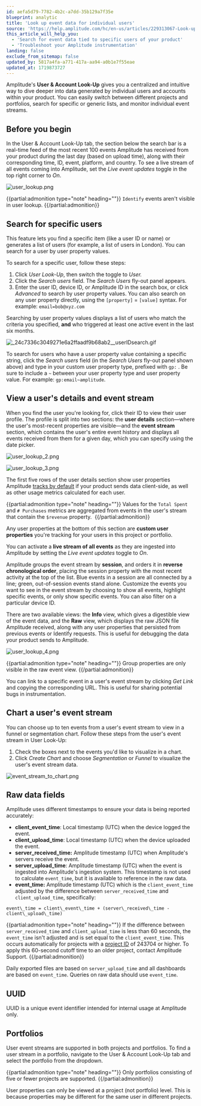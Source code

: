 ```yaml
---
id: aefa5d79-7782-4b2c-a7dd-35b129a7f35e
blueprint: analytic
title: 'Look up event data for individual users'
source: 'https://help.amplitude.com/hc/en-us/articles/229313067-Look-up-event-data-for-individual-users'
this_article_will_help_you:
  - 'Search for event data tied to specific users of your product'
  - 'Troubleshoot your Amplitude instrumentation'
landing: false
exclude_from_sitemap: false
updated_by: 5817a4fa-a771-417a-aa94-a0b1e7f55eae
updated_at: 1719873727
---
```

Amplitude's **User & Account Look-Up** gives you a centralized and intuitive way to dive deeper into data generated by individual users and accounts within your product. You can easily switch between different projects and portfolios, search for specific or generic lists, and monitor individual event streams.

## Before you begin

In the User & Account Look-Up tab, the section below the search bar is a real-time feed of the most recent 100 events Amplitude has received from your product during the last day (based on upload time), along with their corresponding time, ID, event, platform, and country. To see a live stream of all events coming into Amplitude, set the *Live event updates* toggle in the top right corner to *On*.

![user_lookup.png](/docs/output/img/analytics/user_lookup.png)

{{partial:admonition type="note" heading=""}}
`Identify` events aren't visible in user lookup.
{{/partial:admonition}}

## Search for specific users

This feature lets you find a specific item (like a user ID or name) or generates a list of users (for example, a list of users in London). You can search for a user by user property values. 

To search for a specific user, follow these steps:

1. Click *User Look-Up*, then switch the toggle to *User.*
2. Click the *Search users* field. The *Search Users* fly-out panel appears.
3. Enter the user ID, device ID, or Amplitude ID in the search box, or click *Advanced* to search by user property values. You can also search on any user property directly, using the `[property]` = `[value]` syntax. For example: `email=bob@xyz.com`  
  
Searching by user property values displays a list of users who match the criteria you specified, **and** who triggered at least one active event in the last six months.

![_24c7336c3049271e6a2ffaadf9b68ab2__userIDsearch.gif](/docs/output/img/analytics/_24c7336c3049271e6a2ffaadf9b68ab2__userIDsearch.gif)

To search for users who have a user property value containing a specific string, click the *Search users* field (in the *Search Users* fly-out panel shown above) and type in your custom user property type, prefixed with `gp:` . Be sure to include a `~` between your user property type and user property value. For example: `gp:email~amplitude`.

## View a user's details and event stream

When you find the user you're looking for, click their ID to view their user profile. The profile is split into two sections: the **user details** section—where the user's most-recent properties are visible—and the **event stream** section, which contains the user's entire event history and displays all events received from them for a given day, which you can specify using the date picker.

![user_lookup_2.png](/docs/output/img/analytics/user_lookup_2.png)

![user_lookup_3.png](/docs/output/img/analytics/user_lookup_3.png)

The first five rows of the user details section show user properties Amplitude [tracks by default](/docs/get-started/user-property-definitions) if your product sends data client-side, as well as other usage metrics calculated for each user.

{{partial:admonition type="note" heading=""}}
Values for the `Total Spent` and `# Purchases` metrics are aggregated from events in the user's stream that contain the `$revenue` property. 
{{/partial:admonition}}

Any user properties at the bottom of this section are **custom user properties** you're tracking for your users in this project or portfolio.

You can activate a **live stream of all events** as they are ingested into Amplitude by setting the *Live event updates* toggle to *On*.

Amplitude groups the event stream by **session**, and orders it in **reverse chronological order**, placing the session property with the most recent activity at the top of the list. Blue events in a session are all connected by a line; green, out-of-session events stand alone. Customize the events you want to see in the event stream by choosing to show all events, highlight specific events, or only show specific events. You can also filter on a particular device ID.

There are two available views: the **Info** view, which gives a digestible view of the event data, and the **Raw** view, which displays the raw JSON file Amplitude received, along with any user properties that persisted from previous events or Identify requests. This is useful for debugging the data your product sends to Amplitude.

![user_lookup_4.png](/docs/output/img/analytics/user_lookup_4.png)

{{partial:admonition type="note" heading=""}}
Group properties are only visible in the raw event view.
{{/partial:admonition}}

You can link to a specific event in a user's event stream by clicking *Get Link* and copying the corresponding URL. This is useful for sharing potential bugs in instrumentation.

## Chart a user's event stream

You can choose up to ten events from a user's event stream to view in a funnel or segmentation chart. Follow these steps from the user's event stream in User Look-Up:

1. Check the boxes next to the events you'd like to visualize in a chart.
2. Click *Create Chart* and choose *Segmentation* or *Funnel* to visualize the user's event stream data.

![event_stream_to_chart.png](/docs/output/img/analytics/event_stream_to_chart.png)

## Raw data fields

Amplitude uses different timestamps to ensure your data is being reported accurately:

* **client\_event\_time**: Local timestamp (UTC) when the device logged the event.
* **client\_upload\_time**: Local timestamp (UTC) when the device uploaded the event.
* **server\_received\_time:** Amplitude timestamp (UTC) when Amplitude's servers receive the event.
* **server\_upload\_time**: Amplitude timestamp (UTC) when the event is ingested into Amplitude's ingestion system. This timestamp is not used to calculate `event_time`, but it is available to reference in the raw data.
* **event\_time:** Amplitude timestamp (UTC) which is the `client_event_time` adjusted by the difference between `server_received_time` and `client_upload_time`, specifically:

```
event\_time = client\_event\_time + (server\_received\_time - client\_upload\_time)
```

{{partial:admonition type="note" heading=""}}
If the difference between `server_received_time` and `client_upload_time` is less than 60 seconds, the `event_time` isn't adjusted and is set equal to the `client_event_time`. This occurs automatically for projects with a [project ID](/docs/admin/account-management/manage-orgs-projects#view-and-edit-your-project-information) of 243704 or higher. To apply this 60-second cutoff time to an older project, contact Amplitude Support.
{{/partial:admonition}}

Daily exported files are based on `server_upload_time` and all dashboards are based on `event_time`. Queries on raw data should use `event_time`.

## UUID

UUID is a unique event identifier intended for internal usage at Amplitude only.

## Portfolios

User event streams are supported in both projects and portfolios. To find a user stream in a portfolio, navigate to the User & Account Look-Up tab and select the portfolio from the dropdown.

{{partial:admonition type="note" heading=""}}
Only portfolios consisting of five or fewer projects are supported.
{{/partial:admonition}}

User properties can only be viewed at a project (not portfolio) level. This is because properties may be different for the same user in different projects.